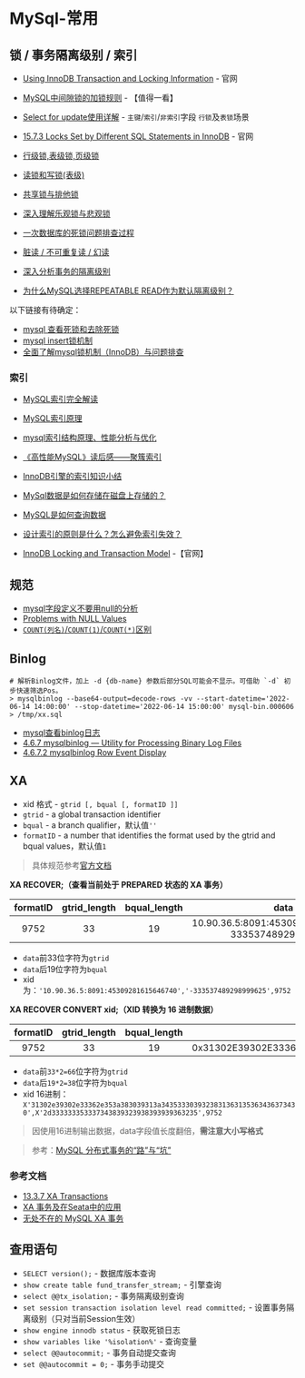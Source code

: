 # MySql-常用

## 锁 / 事务隔离级别 / 索引

* [Using InnoDB Transaction and Locking Information](https://dev.mysql.com/doc/refman/5.7/en/innodb-information-schema-examples.html) - 官网
* [MySQL中间隙锁的加锁规则](https://www.modb.pro/db/74024) - 【值得一看】
* [Select for update使用详解](https://zhuanlan.zhihu.com/p/143866444) - `主键`/`索引`/`非索引`字段 `行锁`及`表锁`场景
* [15.7.3 Locks Set by Different SQL Statements in InnoDB](https://dev.mysql.com/doc/refman/8.0/en/innodb-locks-set.html) - 官网
* [行级锁,表级锁,页级锁](https://www.hollischuang.com/archives/914)
* [读锁和写锁(表级)](https://www.hollischuang.com/archives/1728)
* [共享锁与排他锁](https://www.hollischuang.com/archives/923)
* [深入理解乐观锁与悲观锁](https://www.hollischuang.com/archives/934)
* [一次数据库的死锁问题排查过程](https://www.hollischuang.com/archives/3461?spm=a2c6h.12873639.article-detail.8.a601addc66TpvH)

* [脏读 / 不可重复读 / 幻读](https://www.hollischuang.com/archives/900)
* [深入分析事务的隔离级别](https://www.hollischuang.com/archives/943)
* [为什么MySQL选择REPEATABLE READ作为默认隔离级别？](https://www.hollischuang.com/archives/6427?spm=a2c6h.12873639.article-detail.6.a601addc66TpvH)

以下链接有待确定：
* [mysql 查看死锁和去除死锁](https://www.cnblogs.com/duanxz/p/4394641.html)
* [mysql insert锁机制](https://blog.csdn.net/zhanghongzheng3213/article/details/53436240)
* [全面了解mysql锁机制（InnoDB）与问题排查](https://juejin.im/post/5b82e0196fb9a019f47d1823)

### 索引

* [MySQL索引完全解读](https://www.hollischuang.com/archives/4110)
* [MySQL索引原理](https://www.hollischuang.com/archives/6172)
* [mysql索引结构原理、性能分析与优化](http://wulijun.github.io/2012/08/21/mysql-index-implementation-and-optimization.html)
* [《高性能MySQL》读后感——聚簇索引](https://www.jianshu.com/p/54c6d5db4fe6)
* [InnoDB引擎的索引知识小结](https://www.hollischuang.com/archives/1712)
* [MySql数据是如何存储在磁盘上存储的？](https://www.hollischuang.com/archives/6086)
* [MySQL是如何查询数据](https://www.hollischuang.com/archives/6192)
* [设计索引的原则是什么？怎么避免索引失效？](https://www.hollischuang.com/archives/6330)

* [InnoDB Locking and Transaction Model](https://dev.mysql.com/doc/refman/5.7/en/innodb-next-key-locking.html) -【官网】

## 规范

* [mysql字段定义不要用null的分析](https://www.cnblogs.com/balfish/p/7905100.html)
* [Problems with NULL Values](https://dev.mysql.com/doc/refman/5.6/en/problems-with-null.html)
* [`COUNT(列名)`/`COUNT(1)`/`COUNT(*)`区别](https://www.hollischuang.com/archives/4057)

## Binlog

```shell
# 解析Binlog文件，加上 -d {db-name} 参数后部分SQL可能会不显示。可借助 `-d` 初步快速筛选Pos。
> mysqlbinlog --base64-output=decode-rows -vv --start-datetime='2022-06-14 14:00:00' --stop-datetime='2022-06-14 15:00:00' mysql-bin.000606 > /tmp/xx.sql
```
* [mysql查看binlog日志](https://www.cnblogs.com/softidea/p/12624778.html)
* [4.6.7 mysqlbinlog — Utility for Processing Binary Log Files](https://dev.mysql.com/doc/refman/5.7/en/mysqlbinlog.html)
* [4.6.7.2 mysqlbinlog Row Event Display](https://dev.mysql.com/doc/refman/5.7/en/mysqlbinlog-row-events.html)

## XA

* xid 格式 - `gtrid [, bqual [, formatID ]]`
* `gtrid` - a global transaction identifier
* `bqual` - a branch qualifier，默认值`''`
* `formatID` - a number that identifies the format used by the gtrid and bqual values，默认值`1`

> 具体规范参考[官方文档](https://dev.mysql.com/doc/refman/5.7/en/xa-statements.html)

**XA RECOVER;（查看当前处于 PREPARED 状态的 XA 事务）**

|     formatID     |  gtrid_length  | bqual_length |   data   |
|:-------------:|:-----------:|:------------:|:--------:|
|  9752  |  33 |       19       | 10.90.36.5:8091:45309281615646740-333537489298999625 |

* `data`前33位字符为`gtrid`
* `data`后19位字符为`bqual`
* xid为：`'10.90.36.5:8091:45309281615646740','-333537489298999625',9752`

**XA RECOVER CONVERT xid;（XID 转换为 16 进制数据）**

|     formatID     |  gtrid_length  | bqual_length |   data   |
|:-------------:|:-----------:|:------------:|:--------:|
|  9752  |  33 |       19       | 0x31302E39302E33362E353A383039313A34353330393238313631353634363734302D333333353337343839323938393939363235 |

* `data`前`33*2=66`位字符为`gtrid`
* `data`后`19*2=38`位字符为`bqual`
* xid 16进制：`X'31302e39302e33362e353a383039313a3435333039323831363135363436373430',X'2d333333353337343839323938393939363235',9752`
> 因使用16进制输出数据，data字段值长度翻倍，**需注意大小写格式**

> 参考：[MySQL 分布式事务的“路”与“坑”](https://juejin.cn/post/7075526192006168607)


### 参考文档
* [13.3.7 XA Transactions](https://dev.mysql.com/doc/refman/5.7/en/xa.html)
* [XA 事务及在Seata中的应用](https://segmentfault.com/a/1190000040564227)
* [无处不在的 MySQL XA 事务](https://zhuanlan.zhihu.com/p/372300181)

## 查用语句

* `SELECT version();` - 数据库版本查询
* `show create table fund_transfer_stream;` - 引擎查询
* `select @@tx_isolation;` - 事务隔离级别查询
* `set session transaction isolation level read committed;` - 设置事务隔离级别（只对当前Session生效）
* `show engine innodb status` - 获取死锁日志
* `show variables like '%isolation%'` - 查询变量
* `select @@autocommit;` - 事务自动提交查询
* `set @@autocommit = 0;` - 事务手动提交
